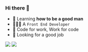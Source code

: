 ### Hi there 👋

- 🌱 Learning **how to be a good man**
- 👨🏻‍💻 A `Front End Developer`
- 🎯 Code for work, Work for code
- 👀 Looking for a good job

<span>
  <img src="https://github-readme-stats.vercel.app/api?username=kagawagao&show_icons=true&count_private=true" />
  <img src="https://github-readme-stats.vercel.app/api/top-langs/?username=kagawagao&layout=compact" />
</span>


